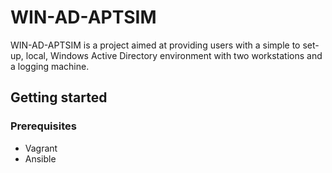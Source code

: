# WIN-AD-APTSIM

WIN-AD-APTSIM is a project aimed at providing users with a simple to set-up, local, Windows Active Directory environment with two workstations and a logging machine.


## Getting started

### Prerequisites

- Vagrant
- Ansible